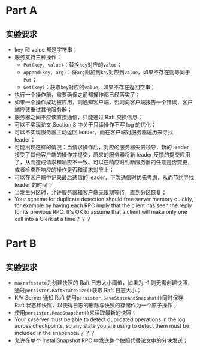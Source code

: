 # Part A

## 实验要求
* key 和 value 都是字符串；
* 服务支持三种操作：
	* `Put(key, value)`：替换`key`对应的`value`；
	* `Append(key, arg)`：将`arg`附加到`key`对应到`value`，如果不存在则等同于`Put`；
	* `Get(key)`：获取`key`对应的`value`，如果不存在返回空串；
* 执行一个操作前，需要确保之前都操作都已经落实了；
* 如果一个操作成功被应用，则通知客户端，否则向客户端报告一个错误，客户端应该重试其他服务器；
* 服务器之间不应该直接通信，只能通过 Raft 交换信息；
* 可以不实现论文 Section 8 中关于只读操作不写 log 的优化；
* 可以不实现服务器主动返回 leader，而在客户端对服务器遍历来寻找 leader；
* 可能出现这样的情况：当请求操作后，对应的服务器失去领导，新的 leader 接受了其他客户端的操作并提交，原来的服务器将新 leader 反馈的提交应用了，从而造成请求和响应不一致。可以在响应时判断服务器的任期是否变更，或者检查所响应的操作是否和请求对应上；
* 可以在客户端中记录最后通信的 leader，下次通信时优先考虑，从而节约寻找 leader 的时间；
* 当发生分区时，允许服务器和客户端无限期等待，直到分区恢复；
* Your scheme for duplicate detection should free server memory quickly, for example by having each RPC imply that the client has seen the reply for its previous RPC. It's OK to assume that a client will make only one call into a Clerk at a time？？？

# Part B

## 实验要求

* `maxraftstate`为创建快照的 Raft 日志大小阈值，如果为 -1 则无需创建快照，通过`persister.RaftStateSize()`获取 Raft 日志大小；
* K/V Server 通知 Raft 使用`persister.SaveStateAndSnapshot()`同时保存 Raft 状态和快照，以使得日志的删除与快照的存储作为一个原子操作；
* 使用`persister.ReadSnapshot()`来读取最新的快照；
* Your kvserver must be able to detect duplicated operations in the log across checkpoints, so any state you are using to detect them must be included in the snapshots.？？？
* 允许在单个 InstallSnapshot RPC 中发送整个快照代替论文中的分块发送；

